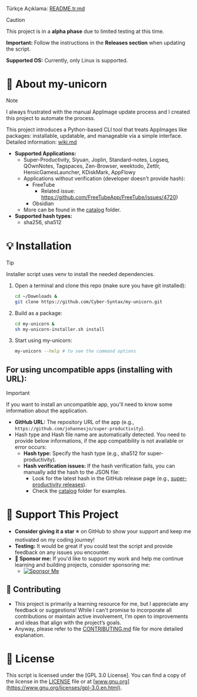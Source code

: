 Türkçe Açıklama: [README.tr.md](README.tr.md)

> [!CAUTION]
> This project is in a **alpha phase** due to limited testing at this time.
>
> **Important:** Follow the instructions in the **Releases section** when updating the script.
>
> **Supported OS:** Currently, only Linux is supported.

# **🦄 About my-unicorn**

> [!NOTE]
> I always frustrated with the manual AppImage update process and I created this project to automate the process.
>
> This project introduces a Python-based CLI tool that treats AppImages like packages: installable, updatable,
> and manageable via a simple interface.
> Detailed information: [wiki.md](docs/wiki.md)

- **Supported Applications:**
    - Super-Productivity, Siyuan, Joplin, Standard-notes, Logseq, QOwnNotes, Tagspaces, Zen-Browser, weektodo, Zettlr, HeroicGamesLauncher, KDiskMark, AppFlowy
    - Applications without verification (developer doesn't provide hash):
        - FreeTube
            - Related issue: https://github.com/FreeTubeApp/FreeTube/issues/4720)
        - Obsidian
    - More can be found in the [catalog](my_unicorn/catalog/) folder.
- **Supported hash types:**
    - sha256, sha512

# 💡 Installation

> [!TIP]
> Installer script uses venv to install the needed dependencies.

1. Open a terminal and clone this repo (make sure you have git installed):

    ```bash
    cd ~/Downloads &
    git clone https://github.com/Cyber-Syntax/my-unicorn.git
    ```

2. Build as a package:

    ```bash
    cd my-unicorn &
    sh my-unicorn-installer.sh install
    ```

3. Start using my-unicorn:

    ```bash
    my-unicorn --help # to see the command options
    ```

## For using uncompatible apps (installing with URL):

> [!IMPORTANT]
> If you want to install an uncompatible app, you'll need to know some information about the application.

- **GitHub URL:** The repository URL of the app (e.g., `https://github.com/johannesjo/super-productivity`).
- Hash type and Hash file name are automatically detected. You need to provide below informations, if the app compatibility is not available or error occurs:
    - **Hash type:** Specify the hash type (e.g., sha512 for super-productivity).
    - **Hash verification issues:** If the hash verification fails, you can manually add the hash to the JSON file:
        - Look for the latest hash in the GitHub release page (e.g., [super-productivity releases](https://github.com/johannesjo/super-productivity/releases)).
        - Check the [catalog](my_unicorn/catalog/) folder for examples.

# **🙏 Support This Project**

- **Consider giving it a star ⭐** on GitHub to show your support and keep me motivated on my coding journey!
- **Testing:** It would be great if you could test the script and provide feedback on any issues you encounter.
- **💖 Sponsor me:** If you'd like to support my work and help me continue learning and building projects, consider sponsoring me:
    - [![Sponsor Me](https://img.shields.io/badge/Sponsor-💖-brightgreen)](https://github.com/sponsors/Cyber-Syntax)

## **🤝 Contributing**

- This project is primarily a learning resource for me, but I appreciate any feedback or suggestions! While I can't promise to incorporate all contributions or maintain active involvement, I’m open to improvements and ideas that align with the project’s goals.
- Anyway, please refer to the [CONTRIBUTING.md](.github/CONTRIBUTING.md) file for more detailed explanation.

# **📝 License**

This script is licensed under the [GPL 3.0 License]. You can find a copy of the license in the [LICENSE](https://github.com/Cyber-Syntax/my-unicorn/blob/main/LICENSE) file or at [www.gnu.org](https://www.gnu.org/licenses/gpl-3.0.en.html).
